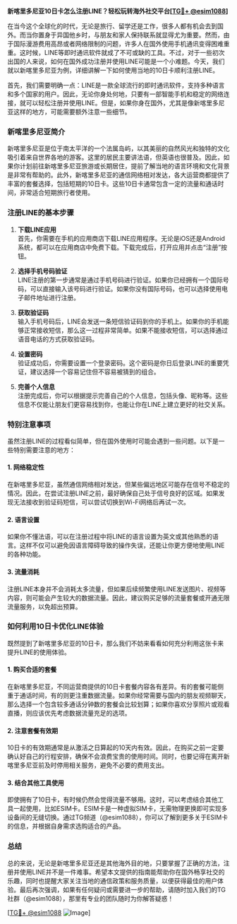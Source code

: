 **新喀里多尼亚10日卡怎么注册LINE？轻松玩转海外社交平台[[TG💪+ @esim1088](https://t.me/s/esim1088)]**

在当今这个全球化的时代，无论是旅行、留学还是工作，很多人都有机会去到国外。而当你置身于异国他乡时，与朋友和家人保持联系就显得尤为重要。然而，由于国际漫游费用高昂或者网络限制的问题，许多人在国外使用手机通讯变得困难重重。这时候，LINE等即时通讯软件就成了不可或缺的工具。不过，对于一些初次出国的人来说，如何在国外成功注册并使用LINE可能是一个小难题。今天，我们就以新喀里多尼亚为例，详细讲解一下如何使用当地的10日卡顺利注册LINE。

首先，我们需要明确一点：LINE是一款全球流行的即时通讯软件，支持多种语言和多个国家的用户。因此，无论你身处何地，只要有一部智能手机和稳定的网络连接，就可以轻松注册并使用LINE。但是，如果你身在国外，尤其是像新喀里多尼亚这样的地方，可能需要额外注意一些细节。

### 新喀里多尼亚简介

新喀里多尼亚是位于南太平洋的一个法属岛屿，以其美丽的自然风光和独特的文化吸引着来自世界各地的游客。这里的居民主要讲法语，但英语也很普及。因此，如果你计划前往新喀里多尼亚旅游或长期居住，提前了解当地的语言环境和文化背景是非常有帮助的。此外，新喀里多尼亚的通信网络相对发达，各大运营商都提供了丰富的套餐选择，包括短期的10日卡。这些10日卡通常包含一定的流量和通话时间，非常适合短期旅行者使用。

### 注册LINE的基本步骤

1. **下载LINE应用**  
   首先，你需要在手机的应用商店下载LINE应用程序。无论是iOS还是Android系统，都可以在应用商店中免费下载。下载完成后，打开应用并点击“注册”按钮。

2. **选择手机号码验证**  
   LINE注册的第一步通常是通过手机号码进行验证。如果你已经拥有一个国际号码，可以直接输入该号码进行验证。如果你没有国际号码，也可以选择使用电子邮件地址进行注册。

3. **获取验证码**  
   输入手机号码后，LINE会发送一条短信验证码到你的手机上。如果你的手机能够正常接收短信，那么这一过程非常简单。如果不能接收短信，可以选择通过语音电话的方式获取验证码。

4. **设置密码**  
   验证成功后，你需要设置一个登录密码。这个密码是你日后登录LINE的重要凭证，建议选择一个容易记住但不容易被猜到的组合。

5. **完善个人信息**  
   注册完成后，你可以根据提示完善自己的个人信息，包括头像、昵称等。这些信息不仅能让朋友们更容易找到你，也能让你在LINE上建立更好的社交关系。

### 特别注意事项

虽然注册LINE的过程看似简单，但在国外使用时可能会遇到一些问题。以下是一些特别需要注意的地方：

#### 1. 网络稳定性  
   在新喀里多尼亚，虽然通信网络相对发达，但某些偏远地区可能存在信号不稳定的情况。因此，在尝试注册LINE之前，最好确保自己处于信号良好的区域。如果发现无法接收到验证码短信，可以尝试切换到Wi-Fi网络后再试一次。

#### 2. 语言设置  
   如果你不懂法语，可以在注册过程中将LINE的语言设置为英文或其他熟悉的语言。这样不仅可以避免因语言障碍导致的操作失误，还能让你更方便地使用LINE的各种功能。

#### 3. 流量消耗  
   注册LINE本身并不会消耗太多流量，但如果后续频繁使用LINE发送图片、视频等内容，则可能会产生较大的数据流量。因此，建议购买足够的流量套餐或开通无限流量服务，以免超出预算。

### 如何利用10日卡优化LINE体验

既然提到了新喀里多尼亚的10日卡，那么我们不妨来看看如何充分利用这张卡来提升LINE的使用体验。

#### 1. 购买合适的套餐  
   在新喀里多尼亚，不同运营商提供的10日卡套餐内容各有差异。有的套餐可能侧重于通话时间，有的则更注重数据流量。如果你经常需要与国内的朋友视频聊天，那么选择一个包含较多通话分钟数的套餐会比较划算；如果你喜欢分享照片或观看直播，则应该优先考虑数据流量充足的选项。

#### 2. 注意套餐有效期  
   10日卡的有效期通常是从激活之日算起的10天内有效。因此，在购买之前一定要确认好自己的行程安排，确保不会浪费宝贵的使用时间。同时，也要记得在离开新喀里多尼亚前及时停用相关服务，避免不必要的费用支出。

#### 3. 结合其他工具使用  
   即使拥有了10日卡，有时候仍然会觉得流量不够用。这时，可以考虑结合其他工具一起使用，比如ESIM卡。ESIM卡是一种虚拟SIM卡，无需物理更换即可实现多设备间的无缝切换。通过TG频道（@esim1088），你可以了解到更多关于ESIM卡的信息，并根据自身需求选购适合的产品。

### 总结

总的来说，无论是新喀里多尼亚还是其他海外目的地，只要掌握了正确的方法，注册并使用LINE并不是一件难事。希望本文提供的指南能帮助你在国外畅享社交的乐趣，同时也提醒大家关注当地的通信政策和服务质量，以便获得最佳的用户体验。最后再次强调，如果有任何疑问或需要进一步的帮助，请随时加入我们的TG社群（@esim1088），那里有专业的团队随时为你解答疑惑！

[[TG💪+ @esim1088](https://t.me/s/esim1088) ![Image](https://i.postimg.cc/4NQfJmqS/Snipaste-2025-05-13-00-14-12.png)]